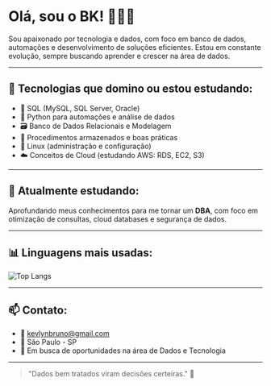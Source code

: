 # Olá, sou o BK! 👨🏽‍💻

Sou apaixonado por tecnologia e dados, com foco em banco de dados, automações e desenvolvimento de soluções eficientes. Estou em constante evolução, sempre buscando aprender e crescer na área de dados.

---

## 🚀 Tecnologias que domino ou estou estudando:

- 🧠 SQL (MySQL, SQL Server, Oracle)
- 🐍 Python para automações e análise de dados
- 🗃️ Banco de Dados Relacionais e Modelagem
- 🧰 Procedimentos armazenados e boas práticas
- 🐧 Linux (administração e configuração)
- ☁️ Conceitos de Cloud (estudando AWS: RDS, EC2, S3)

---

## 🔭 Atualmente estudando:
Aprofundando meus conhecimentos para me tornar um **DBA**, com foco em otimização de consultas, cloud databases e segurança de dados.

---

## 📊 Linguagens mais usadas:
![Top Langs](https://github-readme-stats.vercel.app/api/top-langs/?username=BrunoKTI&layout=compact&theme=tokyonight)

---

## 📫 Contato:
- 📧 kevlynbruno@gmail.com
- 📍 São Paulo - SP
- 💼 Em busca de oportunidades na área de Dados e Tecnologia

---

> "Dados bem tratados viram decisões certeiras." 🚀

